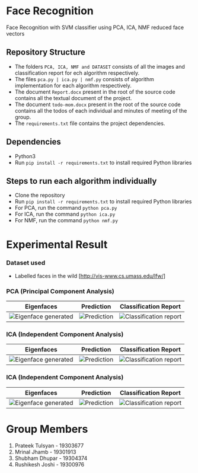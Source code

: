 # Face Recognition
Face Recognition with SVM classifier using PCA, ICA, NMF reduced face vectors

## Repository Structure
- The folders ```PCA, ICA, NMF and DATASET``` consists of all the images and classification report for ech algorithm respectively.
- The files ```pca.py | ica.py | nmf.py``` consists of algorithm implementation for each algorithm respectively.
- The document ```Report.docx``` present in the root of the source code contains all the textual document of the project.
- The document ```todo-mom.docx``` present in the root of the source code contains all the todos of each individual and minutes of meeting of the group.
- The ```requirements.txt``` file contains the project dependencies.

## Dependencies
- Python3
- Run ```pip install -r requirements.txt``` to install required Python libraries

## Steps to run each algorithm individually
- Clone the repository
- Run ```pip install -r requirements.txt``` to install required Python libraries
- For PCA, run the command ```python pca.py```
- For ICA, run the command ```python ica.py```
- For NMF, run the command ```python nmf.py```


# Experimental Result
### Dataset used
- Labelled faces in the wild [http://vis-www.cs.umass.edu/lfw/]

### PCA (Principal Component Analysis)
Eigenfaces | Prediction | Classification Report
--- | --- | ---
![Eigenface generated](https://raw.githubusercontent.com/tulsyanp/tcd-ai-group-project/master/PCA/figure_readme/faces.png) | ![Prediction](https://raw.githubusercontent.com/tulsyanp/tcd-ai-group-project/master/PCA/figure_readme/prediction.png) | ![Classification report](https://raw.githubusercontent.com/tulsyanp/tcd-ai-group-project/master/PCA/figure_readme/pca_result.png)


### ICA (Independent Component Analysis)
Eigenfaces | Prediction | Classification Report
--- | --- | ---
![Eigenface generated](https://raw.githubusercontent.com/tulsyanp/tcd-ai-group-project/master/ICA/figure_readme/faces.png) | ![Prediction](https://raw.githubusercontent.com/tulsyanp/tcd-ai-group-project/master/ICA/figure_readme/prediction.png) | ![Classification report](https://raw.githubusercontent.com/tulsyanp/tcd-ai-group-project/master/ICA/figure_readme/ica_result.png)


### ICA (Independent Component Analysis)
Eigenfaces | Prediction | Classification Report
--- | --- | ---
![Eigenface generated](https://raw.githubusercontent.com/tulsyanp/tcd-ai-group-project/master/ICA/figure_readme/faces.png) | ![Prediction](https://raw.githubusercontent.com/tulsyanp/tcd-ai-group-project/master/ICA/figure_readme/prediction.png) | ![Classification report](https://raw.githubusercontent.com/tulsyanp/tcd-ai-group-project/master/ICA/figure_readme/ica_result.png)


# Group Members
1. Prateek Tulsyan - 19303677
2. Mrinal Jhamb - 19301913
3. Shubham Dhupar - 19304374
4. Rushikesh Joshi - 19300976